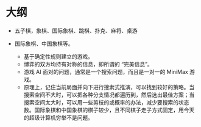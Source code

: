 # 大纲



- 五子棋，象棋、国际象棋、跳棋、扑克、麻将、桌游


- 国际象棋、中国象棋等。
  - 基于确定性规则建立的游戏。
  - 博弈的双方均持有对称的信息，即所谓的 “完美信息”。
  - 游戏 AI 面对的问题，通常是一个搜索问题，而且是一对一的 MiniMax 游戏。
  - 原理上，记住当前局面并向下进行搜索式推演，可以找到较好的策略。当搜索空间不大时，可以把各种分支情况都遍历到，然后选出最佳方案；当搜索空间太大时，可以用一些剪枝的或概率的办法，减少要搜索的状态数。国际象棋和中国象棋的棋子较少，且不同棋子走子方式固定，用今天的超级计算机穷举不是问题。
